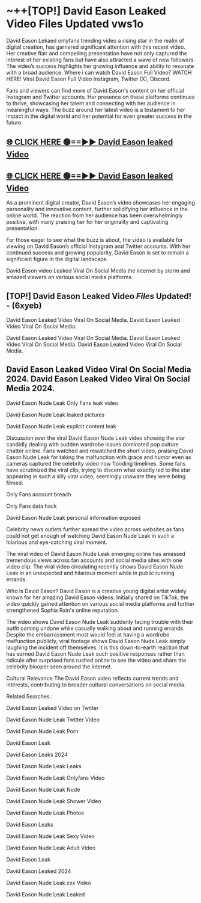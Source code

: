 # ~++[TOP!] David Eason Leaked Video Files Updated vws1o

 David Eason Lekaed onlyfans trending video a rising star in the realm of digital creation, has garnered significant attention with this recent video. Her creative flair and compelling presentation have not only captured the interest of her existing fans but have also attracted a wave of new followers. The video’s success highlights her growing influence and ability to resonate with a broad audience.
Where i can watch  David Eason Full Video? WATCH HERE! Viral  David Eason Full Video Instagram, Twitter (X), Discord.


Fans and viewers can find more of  David Eason's content on her official Instagram and Twitter accounts. Her presence on these platforms continues to thrive, showcasing her talent and connecting with her audience in meaningful ways. The buzz around her latest video is a testament to her impact in the digital world and her potential for even greater success in the future.


## [🌐 CLICK HERE 🟢==►►  David Eason leaked Video ](https://onlyclips.site?title=David_Eason&ref=git)

## [🌐 CLICK HERE 🟢==►►  David Eason leaked Video ](https://onlyclips.site?title=David_Eason&ref=git)


As a prominent digital creator,  David Eason’s video showcases her engaging personality and innovative content, further solidifying her influence in the online world. The reaction from her audience has been overwhelmingly positive, with many praising her for her originality and captivating presentation.

For those eager to see what the buzz is about, the video is available for viewing on  David Eason’s official Instagram and Twitter accounts. With her continued success and growing popularity,  David Eason is set to remain a significant figure in the digital landscape.


  David Eason video Leaked Viral On Social Media the internet by storm and amazed viewers on various social media platforms.


## [TOP!]  David Eason Leaked Video *Files* Updated! - (6xyeb) 

 David Eason Leaked Video Viral On Social Media. David Eason Leaked Video Viral On Social Media.

 David Eason Leaked Video Viral On Social Media. David Eason Leaked Video Viral On Social Media. David Eason Leaked Video Viral On Social Media.


##  David Eason Leaked Video Viral On Social Media 2024. David Eason Leaked Video Viral On Social Media 2024.
 David Eason Nude Leak Only Fans leak video

 David Eason Nude Leak leaked pictures

 David Eason Nude Leak explicit content leak

Discussion over the viral  David Eason Nude Leak video showing the star candidly dealing with sudden wardrobe issues dominated pop culture chatter online. Fans watched and rewatched the short video, praising  David Eason Nude Leak for taking the malfunction with grace and humor even as cameras captured the celebrity video now flooding timelines. Some fans have scrutinized the viral clip, trying to discern what exactly led to the star appearing in such a silly viral video, seemingly unaware they were being filmed.


Only Fans account breach

Only Fans data hack

 David Eason Nude Leak personal information exposed

Celebrity news outlets further spread the video across websites as fans could not get enough of watching  David Eason Nude Leak in such a hilarious and eye-catching viral moment.


The viral video of  David Eason Nude Leak emerging online has amassed tremendous views across fan accounts and social media sites with one video clip. The viral video circulating recently shows  David Eason Nude Leak in an unexpected and hilarious moment while in public running errands.


Who is  David Eason?  David Eason is a creative young digital artist widely known for her amazing  David Eason videos. Initially shared on TikTok, the video quickly gained attention on various social media platforms and further strengthened Sophia Rain's online reputation.

The video shows  David Eason Nude Leak suddenly facing trouble with their outfit coming undone while casually walking about and running errands. Despite the embarrassment most would feel at having a wardrobe malfunction publicly, viral footage shows  David Eason Nude Leak simply laughing the incident off themselves. It is this down-to-earth reaction that has earned  David Eason Nude Leak such positive responses rather than ridicule after surprised fans rushed online to see the video and share the celebrity blooper seen around the internet.

Cultural Relevance The  David Eason video reflects current trends and interests, contributing to broader cultural conversations on social media.

Related Searches :

 David Eason Leaked Video on Twitter

 David Eason Nude Leak Twitter Video

 David Eason Nude Leak Porn

 David Eason Leak 

 David Eason Leaks 2024

 David Eason Nude Leak Leaks

 David Eason Nude Leak Onlyfans Video

 David Eason Nude Leak Nude

 David Eason Nude Leak Shower Video

 David Eason Nude Leak Photos

 David Eason Leaks

 David Eason Nude Leak Sexy Video

 David Eason Nude Leak Adult Video

 David Eason Leak

 David Eason Leaked 2024

 David Eason Nude Leak xxx Video

 David Eason Nude Leak Leaked